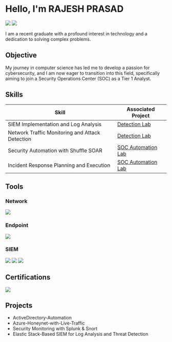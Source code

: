 # Hello, I'm RAJESH PRASAD
<a href="https://linkedin.com/in/rajesh-prasad03"><img src="https://img.shields.io/badge/-LinkedIn-0072b1?&style=for-the-badge&logo=linkedin&logoColor=white" /></a>
<a href="https://medium.com/@rajesh.p3807"><img src="https://img.shields.io/badge/-Medium-000000?&style=for-the-badge&logo=medium&logoColor=white" /></a>


I am a recent graduate with a profound interest in technology and a dedication to solving complex problems.

## Objective

My journey in computer science has led me to develop a passion for cybersecurity, and I am now eager to transition into this field, specifically aiming to join a Security Operations Center (SOC) as a Tier 1 Analyst.

## Skills

| Skill                                         | Associated Project         |
|-----------------------------------------------|----------------------------|
| SIEM Implementation and Log Analysis          | <a href="https://github.com/xen0-1/Elastic-Stack-Based-SIEM-for-Log-Analysis-and-Threat-Detection.git">Detection Lab</a>|
| Network Traffic Monitoring and Attack Detection | <a href="https://github.com/xen0-1/Security-Monitoring-with-Splunk-and-Snort.git">Detection Lab</a>|
| Security Automation with Shuffle SOAR         | <a href="https://github.com/xen0-1/ActiveDirectory-Automation.git">SOC Automation Lab</a>|
| Incident Response Planning and Execution      | <a href="https://github.com/xen0-1/Azure-Honeynet-with-Live-Traffic.git">SOC Automation Lab</a>|

## Tools

### Network
<div>
    <img src="https://img.shields.io/badge/-Wireshark-1679A7?&style=for-the-badge&logo=Wireshark&logoColor=white" />
</div>

### Endpoint
<div>
    <img src="https://img.shields.io/badge/-Microsoft_Defender_for_Endpoint-00A4EF?&style=for-the-badge&logo=Microsoft&logoColor=white" />
</div>

### SIEM
<div>
    <img src="https://img.shields.io/badge/-Microsoft_Sentinel-0078D4?&style=for-the-badge&logo=Microsoft&logoColor=white" />
    <img src="https://img.shields.io/badge/-Splunk-000000?&style=for-the-badge&logo=Splunk&logoColor=white" />
    <img src="https://img.shields.io/badge/-Elastic-005571?&style=for-the-badge&logo=Elastic&logoColor=white" />
</div>

## Certifications
<div>
<img src=https://img.shields.io/badge/-Google%20Cybersecurity%20Professional-4285F4?style=for-the-badge&logo=google&logoColor=white />
</div>

## Projects
-  ActiveDirectory-Automation
-  Azure-Honeynet-with-Live-Traffic
- Security Monitoring with Splunk & Snort
- Elastic Stack-Based SIEM for Log Analysis and Threat Detection 
